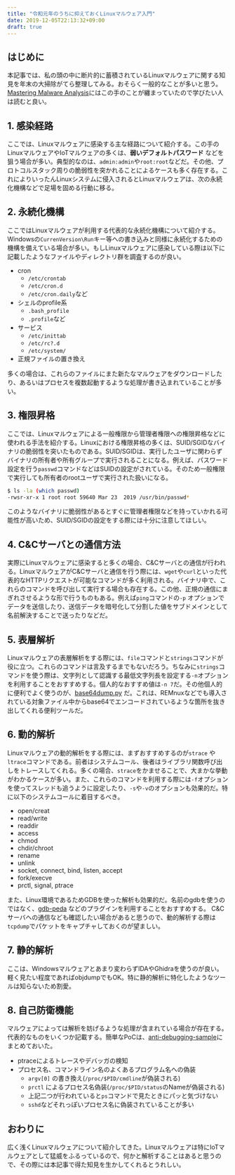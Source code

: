 ```yaml
---
title: "令和元年のうちに抑えておくLinuxマルウェア入門"
date: 2019-12-05T22:13:32+09:00
draft: true
---
```


## はじめに

本記事では、私の頭の中に断片的に蓄積されているLinuxマルウェアに関する知見を年末の大掃除がてら整理してみる。おそらく一般的なことが多いと思う。[Mastering Malware Analysis](https://www.packtpub.com/networking-and-servers/mastering-malware-analysis)にはこの手のことが纏まっていたので学びたい人は読むと良い。

## 1. 感染経路

ここでは、Linuxマルウェアに感染する主な経路について紹介する。この手のLinuxマルウェアやIoTマルウェアの多くは、**弱いデフォルトパスワード** などを狙う場合が多い。典型的なのは、`admin:admin`や`root:root`などだ。その他、プロトコルスタック周りの脆弱性を突かれることによるケースも多く存在する。これによりいったんLinuxシステムに侵入されるとLinuxマルウェアは、次の永続化機構などで足場を固める行動に移る。

## 2. 永続化機構

ここではLinuxマルウェアが利用する代表的な永続化機構について紹介する。Windowsの`CurrenVersion\Run`キー等への書き込みと同様に永続化するための機構を備えている場合が多い。もしLinuxマルウェアに感染している際は以下に記載したようなファイルやディレクトリ群を調査するのが良い。

- cron
    - `/etc/crontab`
    - `/etc/cron.d`
    - `/etc/cron.daily`など
- シェルのprofile系
    - `.bash_profile`
    - `.profile`など
- サービス
    - `/etc/inittab`
    - `/etc/rc?.d`
    - `/etc/system/`
- 正規ファイルの置き換え

多くの場合は、これらのファイルにまた新たなマルウェアをダウンロードしたり、あるいはプロセスを複数起動するような処理が書き込まれていることが多い。

## 3. 権限昇格

ここでは、Linuxマルウェアによる一般権限から管理者権限への権限昇格などに使われる手法を紹介する。Linuxにおける権限昇格の多くは、SUID/SGIDなバイナリの脆弱性を突いたものである。SUID/SGIDは、実行したユーザに関わらずバイナリの所有者や所有グループで実行されることになる。例えば、パスワード設定を行う`passwd`コマンドなどはSUIDの設定がされている。そのため一般権限で実行しても所有者のrootユーザで実行された扱いになる。

```sh
$ ls -la (which passwd)
-rwsr-xr-x 1 root root 59640 Mar 23  2019 /usr/bin/passwd*
```

このようなバイナリに脆弱性があるとすぐに管理者権限などを持っていかれる可能性が高いため、SUID/SGIDの設定をする際には十分に注意してほしい。

## 4. C&Cサーバとの通信方法

実際にLinuxマルウェアに感染すると多くの場合、C&Cサーバとの通信が行われる。LinuxマルウェアがC&Cサーバと通信を行う際には、`wget`や`curl`といった代表的なHTTPリクエストが可能なコマンドが多く利用される。バイナリ中で、これらのコマンドを呼び出して実行する場合も存在する。この他、正規の通信にまぎれさせるような形で行うものもある。例えば`ping`コマンドの`-p` オプションでデータを送信したり、送信データを暗号化して分割した値をサブドメインとして名前解決することで送ったりなどだ。

## 5. 表層解析

Linuxマルウェアの表層解析をする際には、`file`コマンドと`strings`コマンドが役に立つ。これらのコマンドは言及するまでもないだろう。ちなみに`strings`コマンドを使う際は、文字列として認識する最低文字列長を設定する`-n`オプションを利用することをおすすめする。個人的なおすすめ値は`-n 7`だ。その他個人的に便利でよく使うのが、[base64dump.py](https://github.com/DidierStevens/DidierStevensSuite/blob/master/base64dump.py) だ。これは、REMnuxなどでも導入されている対象ファイル中からbase64でエンコードされているような箇所を抜き出してくれる便利ツールだ。

## 6. 動的解析

Linuxマルウェアの動的解析をする際には、まずおすすめするのが`strace` や`ltrace`コマンドである。前者はシステムコール、後者はライブラリ関数呼び出しをトレースしてくれる。多くの場合、`strace`をかませることで、大まかな挙動がわかるケースが多い。また、これらのコマンドを利用する際には`-f`オプションを使ってスレッドも追うように設定したり、`-s`や`-v`のオプションも効果的だ。特に以下のシステムコールに着目するべき。

- open/creat
- read/write
- readdir
- access
- chmod
- chdir/chroot
- rename
- unlink
- socket, connect, bind, listen, accept
- fork/execve
- prctl, signal, ptrace

また、Linux環境であるためGDBを使った解析も効果的だ。名前のgdbを使うのではなく、[gdb-peda](https://github.com/longld/peda) などのプラグインを利用することをおすすめする。
C&Cサーバへの通信なども確認したい場合があると思うので、動的解析する際は`tcpdump`でパケットをキャプチャしておくのが望ましい。

## 7. 静的解析

ここは、Windowsマルウェアとあまり変わらずIDAやGhidraを使うのが良い。軽く見たい程度であればobjdumpでもOK。特に静的解析に特化したようなツールは知らないため割愛。

## 8. 自己防衛機能

マルウェアによっては解析を妨げるような処理が含まれている場合が存在する。代表的なものをいくつか記載する。簡単なPoCは、[anti-debugging-sample](https://github.com/owlinux1000/anti-debugging-sample)にまとめておいた。

- ptraceによるトレースやデバッガの検知
- プロセス名、コマンドライン名のよくあるプログラム名への偽装
    - `argv[0]` の書き換え(`/proc/$PID/cmdline`が偽装される)
    - `prctl` によるプロセス名偽装(`/proc/$PID/status`のNameが偽装される)
    - 上記二つが行われていると`ps`コマンドで見たときにパッと気づけない
    - `sshd`などそれっぽいプロセス名に偽装されていることが多い

## おわりに

広く浅くLinuxマルウェアについて紹介してきた。Linuxマルウェアは特にIoTマルウェアとして猛威をふるっているので、何かと解析することはあると思うので、その際には本記事で得た知見を生かしてくれるとうれしい。
